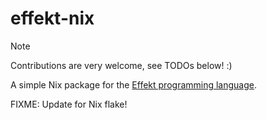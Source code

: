 # effekt-nix

> [!NOTE]
> Contributions are very welcome, see TODOs below! :)

A simple Nix package for the [Effekt programming language](https://github.com/effekt-lang/effekt).

FIXME: Update for Nix flake!

